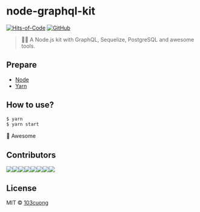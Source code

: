 # node-graphql-kit

[![Hits-of-Code](https://hitsofcode.com/github/cuongw/node-graphql-kit)](https://hitsofcode.com/view/github/cuongw/node-graphql-kit)
[![GitHub](https://img.shields.io/github/license/cuongw/node-graphql-kit.svg)](https://github.com/cuongw/node-graphql-kit/blob/master/LICENSE)

> 🧘🚀 A Node.js kit with GraphQL, Sequelize, PostgreSQL and awesome tools.


## Prepare

- [Node](https://nodejs.org/en/)
- [Yarn](https://yarnpkg.com/)

## How to use?

```sh
$ yarn
$ yarn start
```

🙌 Awesome

## Contributors

[![](https://sourcerer.io/fame/cuongw/cuongw/node-graphql-kit/images/0)](https://sourcerer.io/fame/cuongw/cuongw/node-graphql-kit/links/0)[![](https://sourcerer.io/fame/cuongw/cuongw/node-graphql-kit/images/1)](https://sourcerer.io/fame/cuongw/cuongw/node-graphql-kit/links/1)[![](https://sourcerer.io/fame/cuongw/cuongw/node-graphql-kit/images/2)](https://sourcerer.io/fame/cuongw/cuongw/node-graphql-kit/links/2)[![](https://sourcerer.io/fame/cuongw/cuongw/node-graphql-kit/images/3)](https://sourcerer.io/fame/cuongw/cuongw/node-graphql-kit/links/3)[![](https://sourcerer.io/fame/cuongw/cuongw/node-graphql-kit/images/4)](https://sourcerer.io/fame/cuongw/cuongw/node-graphql-kit/links/4)[![](https://sourcerer.io/fame/cuongw/cuongw/node-graphql-kit/images/5)](https://sourcerer.io/fame/cuongw/cuongw/node-graphql-kit/links/5)[![](https://sourcerer.io/fame/cuongw/cuongw/node-graphql-kit/images/6)](https://sourcerer.io/fame/cuongw/cuongw/node-graphql-kit/links/6)[![](https://sourcerer.io/fame/cuongw/cuongw/node-graphql-kit/images/7)](https://sourcerer.io/fame/cuongw/cuongw/node-graphql-kit/links/7)

## License

MIT © [103cuong](https://github.com/103cuong)

